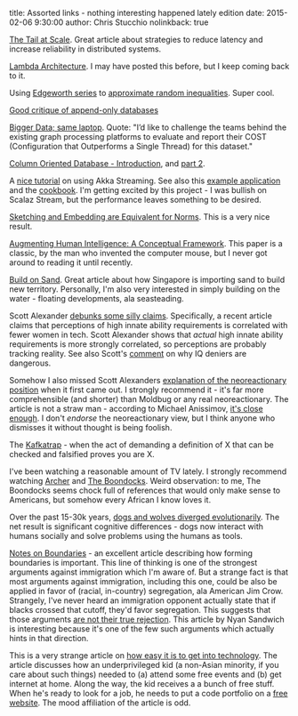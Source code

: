 title: Assorted links - nothing interesting happened lately edition
date: 2015-02-06 9:30:00
author: Chris Stucchio
nolinkback: true

[The Tail at Scale](http://blog.acolyer.org/2015/01/15/the-tail-at-scale/). Great article about strategies to reduce latency and increase reliability in distributed systems.

[Lambda Architecture](http://lambda-architecture.net/). I may have posted this before, but I keep coming back to it.

Using [Edgeworth series](https://en.wikipedia.org/wiki/Edgeworth_series) to [approximate random inequalities](http://www.johndcook.com/edgeworth.pdf). Super cool.

[Good critique of append-only databases](http://www.xaprb.com/blog/2013/12/28/immutability-mvcc-and-garbage-collection/?)

[Bigger Data; same laptop](http://www.frankmcsherry.org/graph/scalability/cost/2015/02/04/COST2.html). Quote: "I’d like to challenge the teams behind the existing graph processing platforms to evaluate and report their COST (Configuration that Outperforms a Single Thread) for this dataset."

[Column Oriented Database - Introduction](https://medium.com/@hellomichibye/column-oriented-database-introduction-part-1-572e5780aebb), and [part 2](https://medium.com/@hellomichibye/column-oriented-database-draft-part-2-21199a2de18a).

A [nice tutorial](http://bryangilbert.com/blog/2015/02/04/akka-reactive-streams/index.html) on using Akka Streaming. See also this [example application](https://github.com/pkinsky/akka-streams-example) and the [cookbook](http://doc.akka.io/docs/akka-stream-and-http-experimental/1.0-M2/scala/stream-cookbook.html). I'm getting excited by this project - I was bullish on Scalaz Stream, but the performance leaves something to be desired.

[Sketching and Embedding are Equivalent for Norms](https://mittheory.wordpress.com/2015/02/06/sketching-and-embedding-are-equivalent-for-norms). This is a very nice result.

[Augmenting Human Intelligence: A Conceptual Framework](http://www.dougengelbart.org/pubs/papers/scanned/Doug_Engelbart-AugmentingHumanIntellect.pdf). This paper is a classic, by the man who invented the computer mouse, but I never got around to reading it until recently.

[Build on Sand](http://www.harvarddesignmagazine.org/issues/39/built-on-sand-singapore-and-the-new-state-of-risk). Great article about how Singapore is importing sand to build new territory. Personally, I'm also very interested in simply building on the water - floating developments, ala seasteading.

Scott Alexander [debunks some silly claims](http://slatestarcodex.com/2015/01/24/perceptions-of-required-ability-act-as-a-proxy-for-actual-required-ability-in-explaining-the-gender-gap/). Specifically, a recent article claims that perceptions of high innate ability requirements is correlated with fewer women in tech. Scott Alexander shows that *actual* high innate ability requirements is more strongly correlated, so perceptions are probably tracking reality. See also Scott's [comment](http://slatestarcodex.com/2015/01/24/perceptions-of-required-ability-act-as-a-proxy-for-actual-required-ability-in-explaining-the-gender-gap/#comment-176368) on why IQ deniers are dangerous.

Somehow I also missed Scott Alexanders [explanation of the neoreactionary position](http://slatestarcodex.com/2013/03/03/reactionary-philosophy-in-an-enormous-planet-sized-nutshell/) when it first came out. I strongly recommend it - it's far more comprehensible (and shorter) than Moldbug or any real neoreactionary. The article is not a straw man - according to Michael Anissimov, [it's close enough](https://twitter.com/stucchio/status/561155122701828097). I don't *endorse* the neoreactionary view, but I think anyone who dismisses it without thought is being foolish.

The [Kafkatrap](http://esr.ibiblio.org/?p=2122) - when the act of demanding a definition of X that can be checked and falsified proves you are X.

I've been watching a reasonable amount of TV lately. I strongly recommend watching [Archer](http://www.amazon.com/gp/product/B00475B0G2/ref=as_li_tl?ie=UTF8&camp=1789&creative=390957&creativeASIN=B00475B0G2&linkCode=as2&tag=christuc-20&linkId=ONRHIK6LV36G2PII) and [The Boondocks](http://www.amazon.com/gp/product/B00JSR5BJ6/ref=as_li_tl?ie=UTF8&camp=1789&creative=390957&creativeASIN=B00JSR5BJ6&linkCode=as2&tag=christuc-20&linkId=QPQ576V4P4JR6V5W). Weird observation: to me, The Boondocks seems chock full of references that would only make sense to Americans, but somehow every African I know loves it.

Over the past 15-30k years, [dogs and wolves diverged evolutionarily](http://blogs.scientificamerican.com/thoughtful-animal/2012/04/30/dogs-but-not-wolves-use-humans-as-tools/). The net result is significant cognitive differences - dogs now interact with humans socially and solve problems using the humans as tools.

[Notes on Boundaries](http://www.moreright.net/notes-on-boundaries/) - an excellent article describing how forming boundaries is important. This line of thinking is one of the strongest arguments against immigration which I'm aware of. But a strange fact is that most arguments against immigration, including this one, could be also be applied in favor of (racial, in-country) segregation, ala American Jim Crow. Strangely, I've never heard an immigration opponent actually state that if blacks crossed that cutoff, they'd favor segregation. This suggests that those arguments [are not their true rejection](http://lesswrong.com/lw/wj/is_that_your_true_rejection/). This article by Nyan Sandwich is interesting because it's one of the few such arguments which actually hints in that direction.

This is a very strange article on [how easy it is to get into technology](https://medium.com/@GRardB/techs-high-barrier-to-entry-for-the-underprivileged-da254356547d). The article discusses how an underprivileged kid (a non-Asian minority, if you care about such things) needed to (a) attend some free events and (b) get internet at home. Along the way, the kid receives a a bunch of free stuff. When he's ready to look for a job, he needs to put a code portfolio on a [free website](https://github.com). The mood affiliation of the article is odd.
